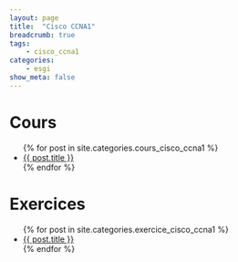 ```yaml
---
layout: page
title:  "Cisco CCNA1"
breadcrumb: true
tags:
    - cisco_ccna1
categories:
    - esgi
show_meta: false
---
```


# Cours
<ul>
    {% for post in site.categories.cours_cisco_ccna1 %}
    <li><a href="{{ site.url }}{{ post.url }}">{{ post.title }}</a></li>
    {% endfor %}
</ul>

# Exercices
<ul>
    {% for post in site.categories.exercice_cisco_ccna1 %}
    <li><a href="{{ site.url }}{{ post.url }}">{{ post.title }}</a></li>
    {% endfor %}
</ul>
